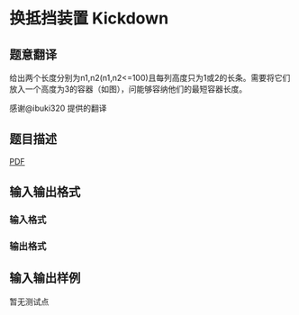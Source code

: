 # 换抵挡装置 Kickdown

## 题意翻译

给出两个长度分别为n1,n2(n1,n2<=100)且每列高度只为1或2的长条。需要将它们放入一个高度为3的容器（如图），问能够容纳他们的最短容器长度。

感谢@ibuki320 提供的翻译

## 题目描述

[problemUrl]: https://uva.onlinejudge.org/index.php?option=com_onlinejudge&Itemid=8&category=448&page=show_problem&problem=4463

[PDF](https://uva.onlinejudge.org/external/15/p1588.pdf)

## 输入输出格式

### 输入格式

### 输出格式

## 输入输出样例

暂无测试点

